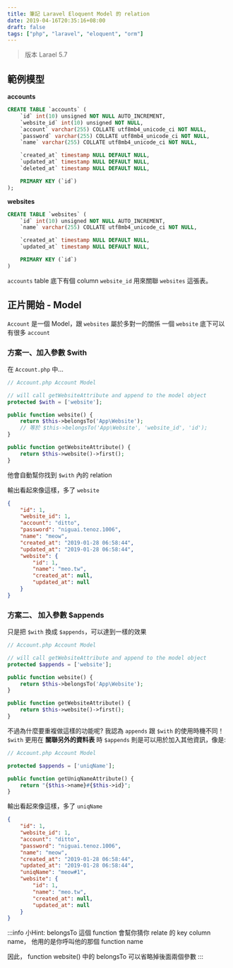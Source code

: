 ```yaml
---
title: 筆記 Laravel Eloquent Model 的 relation
date: 2019-04-16T20:35:16+08:00
draft: false
tags: ["php", "laravel", "eloquent", "orm"]
---
```


> 版本
> Larael 5.7

## 範例模型
**accounts**
```sql
CREATE TABLE `accounts` (
    `id` int(10) unsigned NOT NULL AUTO_INCREMENT,
    `website_id` int(10) unsigned NOT NULL,
    `account` varchar(255) COLLATE utf8mb4_unicode_ci NOT NULL,
    `password` varchar(255) COLLATE utf8mb4_unicode_ci NOT NULL,
    `name` varchar(255) COLLATE utf8mb4_unicode_ci NOT NULL,

    `created_at` timestamp NULL DEFAULT NULL,
    `updated_at` timestamp NULL DEFAULT NULL,
    `deleted_at` timestamp NULL DEFAULT NULL,

    PRIMARY KEY (`id`)
);
```

**websites**
```sql
CREATE TABLE `websites` (
    `id` int(10) unsigned NOT NULL AUTO_INCREMENT,
    `name` varchar(255) COLLATE utf8mb4_unicode_ci NOT NULL,

    `created_at` timestamp NULL DEFAULT NULL,
    `updated_at` timestamp NULL DEFAULT NULL,

    PRIMARY KEY (`id`)
) 
```

`accounts` table 底下有個 column `website_id` 用來關聯 `websites` 這張表。 


## 正片開始 - Model 

`Account` 是一個 Model，跟 `websites` 屬於多對一的關係
一個 `website` 底下可以有很多 `account`

### 方案一、加入參數 $with
在 `Account.php` 中...
```php
// Account.php Account Model

// will call getWebsiteAttribute and append to the model object
protected $with = ['website'];

public function website() {
    return $this->belongsTo('App\Website');
    // 等於 $this->belongsTo('App\Website', 'website_id', 'id'); 
}

public function getWebsiteAttribute() {
    return $this->website()->first();
}
```
他會自動幫你找到 `$with` 內的 relation

輸出看起來像這樣，多了 `website`
```json
{
    "id": 1,
    "website_id": 1,
    "account": "ditto",
    "password": "niguai.tenoz.1006",
    "name": "meow",
    "created_at": "2019-01-28 06:58:44",
    "updated_at": "2019-01-28 06:58:44",
    "website": {
        "id": 1,
        "name": "meo.tw",
        "created_at": null,
        "updated_at": null
    }
}
```


### 方案二、 加入參數 $appends
只是把 `$with` 換成 `$appends`，可以達到一樣的效果
```php
// Account.php Account Model

// will call getWebsiteAttribute and append to the model object
protected $appends = ['website'];

public function website() {
    return $this->belongsTo('App\Website');
}

public function getWebsiteAttribute() {
    return $this->website()->first();
}
```

不過為什麼要重複做這樣的功能呢? 
我認為 `appends` 跟 `$with` 的使用時機不同！
`$with` 更用在 **關聯另外的資料表** 時
`$appends` 則是可以用於加入其他資訊，像是:
```php
// Account.php Account Model

protected $appends = ['uniqName'];

public function getUniqNameAttribute() {
    return "{$this->name}#{$this->id}";
}
```

輸出看起來像這樣，多了 `uniqName`
```json
{
    "id": 1,
    "website_id": 1,
    "account": "ditto",
    "password": "niguai.tenoz.1006",
    "name": "meow",
    "created_at": "2019-01-28 06:58:44",
    "updated_at": "2019-01-28 06:58:44",
    "uniqName": "meow#1",
    "website": {
        "id": 1,
        "name": "meo.tw",
        "created_at": null,
        "updated_at": null
    }
}
```

:::info
小Hint:
belongsTo 這個 function 會幫你猜你 relate 的 key column name， 他用的是你呼叫他的那個 function name

因此，
function website() 中的 belongsTo 可以省略掉後面兩個參數
:::

